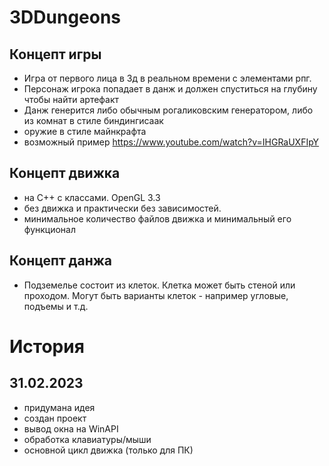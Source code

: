 ﻿# 3DDungeons

## Концепт игры
- Игра от первого лица в 3д в реальном времени с элементами рпг.
- Персонаж игрока попадает в данж и должен спуститься на глубину чтобы найти артефакт
- Данж генерится либо обычным рогаликовским генератором, либо из комнат в стиле биндингисаак
- оружие в стиле майнкрафта
- возможный пример https://www.youtube.com/watch?v=IHGRaUXFIpY

## Концепт движка
- на С++ с классами. OpenGL 3.3
- без движка и практически без зависимостей.
- минимальное количество файлов движка и минимальный его функционал

## Концепт данжа
- Подземелье состоит из клеток. Клетка может быть стеной или проходом. Могут быть варианты клеток - например угловые, подъемы и т.д.

# История
## 31.02.2023
- придумана идея
- создан проект
- вывод окна на WinAPI
- обработка клавиатуры/мыши
- основной цикл движка (только для ПК)